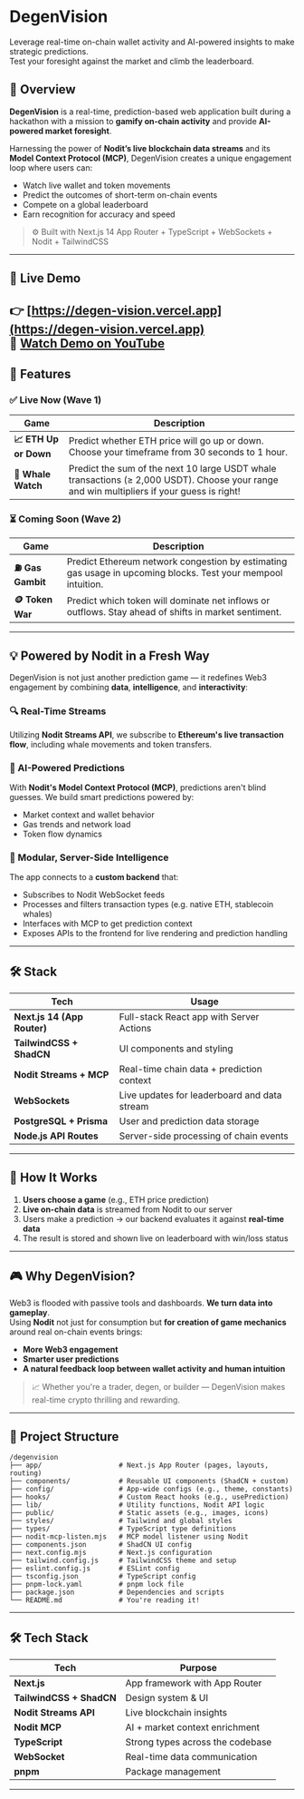 # DegenVision

Leverage real-time on-chain wallet activity and AI-powered insights to make strategic predictions.  
Test your foresight against the market and climb the leaderboard.



## 🎯 Overview

**DegenVision** is a real-time, prediction-based web application built during a hackathon with a mission to **gamify on-chain activity** and provide **AI-powered market foresight**.

Harnessing the power of **Nodit’s live blockchain data streams** and its **Model Context Protocol (MCP)**, DegenVision creates a unique engagement loop where users can:
- Watch live wallet and token movements
- Predict the outcomes of short-term on-chain events
- Compete on a global leaderboard
- Earn recognition for accuracy and speed

> ⚙️ Built with Next.js 14 App Router + TypeScript + WebSockets + Nodit + TailwindCSS

---

## 🔗 Live Demo

👉 [https://degen-vision.vercel.app](https://degen-vision.vercel.app)  
🎥 [Watch Demo on YouTube](https://youtu.be/OjhgfhWQIBA?si=Eo2R5THuv66o6vqP)
---

## 🚀 Features

### ✅ Live Now (Wave 1)
| Game | Description |
|------|-------------|
| **📈 ETH Up or Down** | Predict whether ETH price will go up or down. Choose your timeframe from 30 seconds to 1 hour. |
| **🐋 Whale Watch** | Predict the sum of the next 10 large USDT whale transactions (≥ 2,000 USDT). Choose your range and win multipliers if your guess is right! |

### ⏳ Coming Soon (Wave 2)
| Game | Description |
|------|-------------|
| **⛽ Gas Gambit** | Predict Ethereum network congestion by estimating gas usage in upcoming blocks. Test your mempool intuition. |
| **🪙 Token War** | Predict which token will dominate net inflows or outflows. Stay ahead of shifts in market sentiment. |

---

## 💡 Powered by Nodit in a Fresh Way

DegenVision is not just another prediction game — it redefines Web3 engagement by combining **data**, **intelligence**, and **interactivity**:

### 🔍 Real-Time Streams  
Utilizing **Nodit Streams API**, we subscribe to **Ethereum's live transaction flow**, including whale movements and token transfers.

### 🧠 AI-Powered Predictions  
With **Nodit's Model Context Protocol (MCP)**, predictions aren't blind guesses. We build smart predictions powered by:
- Market context and wallet behavior
- Gas trends and network load
- Token flow dynamics

### 🧩 Modular, Server-Side Intelligence  
The app connects to a **custom backend** that:
- Subscribes to Nodit WebSocket feeds
- Processes and filters transaction types (e.g. native ETH, stablecoin whales)
- Interfaces with MCP to get prediction context
- Exposes APIs to the frontend for live rendering and prediction handling

---

## 🛠️ Stack

| Tech | Usage |
|------|-------|
| **Next.js 14 (App Router)** | Full-stack React app with Server Actions |
| **TailwindCSS + ShadCN** | UI components and styling |
| **Nodit Streams + MCP** | Real-time chain data + prediction context |
| **WebSockets** | Live updates for leaderboard and data stream |
| **PostgreSQL + Prisma** | User and prediction data storage |
| **Node.js API Routes** | Server-side processing of chain events |

---

## 🧪 How It Works

1. **Users choose a game** (e.g., ETH price prediction)
2. **Live on-chain data** is streamed from Nodit to our server
3. Users make a prediction → our backend evaluates it against **real-time data**
4. The result is stored and shown live on leaderboard with win/loss status

---

## 🎮 Why DegenVision?

Web3 is flooded with passive tools and dashboards. **We turn data into gameplay**.  
Using **Nodit** not just for consumption but **for creation of game mechanics** around real on-chain events brings:

- **More Web3 engagement**
- **Smarter user predictions**
- **A natural feedback loop between wallet activity and human intuition**

> 📈 Whether you're a trader, degen, or builder — DegenVision makes real-time crypto thrilling and rewarding.

---

## 📂 Project Structure

```
/degenvision
├── app/                   # Next.js App Router (pages, layouts, routing)
├── components/            # Reusable UI components (ShadCN + custom)
├── config/                # App-wide configs (e.g., theme, constants)
├── hooks/                 # Custom React hooks (e.g., usePrediction)
├── lib/                   # Utility functions, Nodit API logic
├── public/                # Static assets (e.g., images, icons)
├── styles/                # Tailwind and global styles
├── types/                 # TypeScript type definitions
├── nodit-mcp-listen.mjs   # MCP model listener using Nodit
├── components.json        # ShadCN UI config
├── next.config.mjs        # Next.js configuration
├── tailwind.config.js     # TailwindCSS theme and setup
├── eslint.config.js       # ESLint config
├── tsconfig.json          # TypeScript config
├── pnpm-lock.yaml         # pnpm lock file
├── package.json           # Dependencies and scripts
└── README.md              # You're reading it!
```
---

## 🛠️ Tech Stack

| Tech        | Purpose                              |
|-------------|--------------------------------------|
| **Next.js** | App framework with App Router        |
| **TailwindCSS + ShadCN** | Design system & UI     |
| **Nodit Streams API** | Live blockchain insights   |
| **Nodit MCP** | AI + market context enrichment     |
| **TypeScript** | Strong types across the codebase |
| **WebSocket** | Real-time data communication       |
| **pnpm**     | Package management                  |

---
